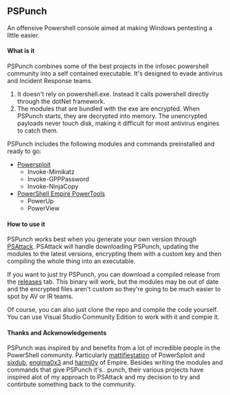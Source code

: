 ## PSPunch
An offensive Powershell console aimed at making Windows pentesting a little easier.

#### What is it
PSPunch combines some of the best projects in the infosec powershell community into a self contained executable. It's designed to evade antivirus and Incident Response teams.

1. It doesn't rely on powershell.exe. Instead it calls powershell directly through the dotNet framework.
2. The modules that are bundled with the exe are encrypted. When PSPunch starts, they are decrypted into memory. The unencrypted payloads never touch disk, making it difficult for most antivirus engines to catch them.

PSPunch includes the following modules and commands preinstalled and ready to go:
* [Powersploit](https://github.com/PowerShellMafia/PowerSploit)
  - Invoke-Mimikatz
  - Invoke-GPPPassword
  - Invoke-NinjaCopy
* [PowerShell Empire PowerTools](https://github.com/PowerShellEmpire/PowerTools)
  - PowerUp
  - PowerView

#### How to use it
PSPunch works best when you generate your own version through [PSAttack](https://www.github.com/jaredhaight/PSAttack). PSAttack will handle downloading PSPunch, updating the modules to the latest versions, encrypting them with a custom key and then compiling the whole thing into an executable.

If you want to just try PSPunch, you can download a compiled release from the [releases](https://www.github.com/jaredhaight/PSPunch/releases/) tab. This binary will work, but the modules may be out of date and the encrypted files aren't custom so they're going to be much easier to spot by AV or IR teams. 

Of course, you can also just clone the repo and compile the code yourself. You can use Visual Studio Community Edition to work with it and compie it.

#### Thanks and Ackwnowledgements
PSPunch was inspired by and benefits from a lot of incredible people in the PowerShell community. Particularly [mattifiestation](https://twitter.com/mattifestation) of PowerSploit and [sixdub](https://twitter.com/sixdub), [engima0x3](https://twitter.com/enigma0x3) and [harmj0y](https://twitter.com/HarmJ0y) of Empire. Besides writing the modules and commands that give PSPunch it's.. punch, their various projects have inspired alot of my approach to PSAttack and my decision to try and contirbute something back to the community.
